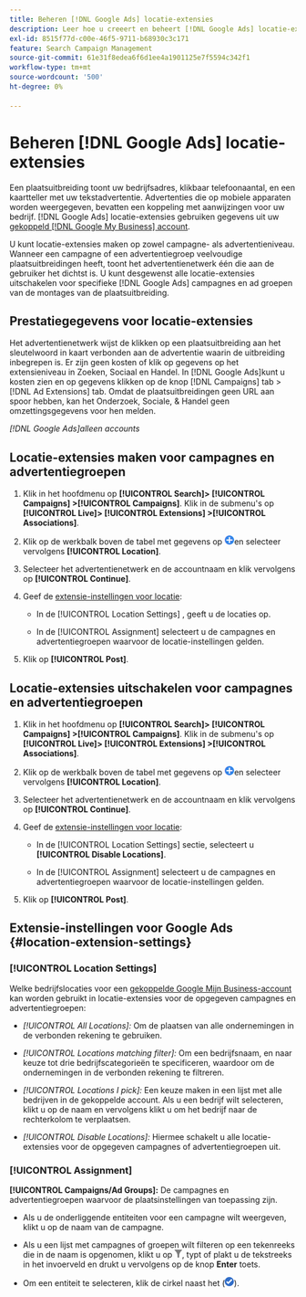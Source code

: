 ```yaml
---
title: Beheren [!DNL Google Ads] locatie-extensies
description: Leer hoe u creeert en beheert [!DNL Google Ads] locatie-extensies.
exl-id: 8515f77d-c00e-46f5-9711-b68930c3c171
feature: Search Campaign Management
source-git-commit: 61e31f8edea6f6d1ee4a1901125e7f5594c342f1
workflow-type: tm+mt
source-wordcount: '500'
ht-degree: 0%

---
```


# Beheren [!DNL Google Ads] locatie-extensies

Een plaatsuitbreiding toont uw bedrijfsadres, klikbaar telefoonaantal, en een kaartteller met uw tekstadvertentie. Advertenties die op mobiele apparaten worden weergegeven, bevatten een koppeling met aanwijzingen voor uw bedrijf. [!DNL Google Ads] locatie-extensies gebruiken gegevens uit uw [gekoppeld [!DNL Google My Business] account](https://support.google.com/google-ads/answer/2404182).

U kunt locatie-extensies maken op zowel campagne- als advertentieniveau. Wanneer een campagne of een advertentiegroep veelvoudige plaatsuitbreidingen heeft, toont het advertentienetwerk één die aan de gebruiker het dichtst is. U kunt desgewenst alle locatie-extensies uitschakelen voor specifieke [!DNL Google Ads] campagnes en ad groepen van de montages van de plaatsuitbreiding.

## Prestatiegegevens voor locatie-extensies

Het advertentienetwerk wijst de klikken op een plaatsuitbreiding aan het sleutelwoord in kaart verbonden aan de advertentie waarin de uitbreiding inbegrepen is.  Er zijn geen kosten of klik op gegevens op het extensieniveau in Zoeken, Sociaal en Handel. In [!DNL Google Ads]kunt u kosten zien en op gegevens klikken op de knop [!DNL Campaigns] tab > [!DNL Ad Extensions] tab. Omdat de plaatsuitbreidingen geen URL aan spoor hebben, kan het Onderzoek, Sociale, &amp; Handel geen omzettingsgegevens voor hen melden.

*[!DNL Google Ads]alleen accounts*

## Locatie-extensies maken voor campagnes en advertentiegroepen

1. Klik in het hoofdmenu op **[!UICONTROL Search]> [!UICONTROL Campaigns] >[!UICONTROL Campaigns]**. Klik in de submenu&#39;s op **[!UICONTROL Live]> [!UICONTROL Extensions] >[!UICONTROL Associations]**.

1. Klik op de werkbalk boven de tabel met gegevens op ![Maken](/help/search-social-commerce/assets/add.png "Maken")en selecteer vervolgens **[!UICONTROL Location]**.

1. Selecteer het advertentienetwerk en de accountnaam en klik vervolgens op **[!UICONTROL Continue]**.

1. Geef de [extensie-instellingen voor locatie](#location-extension-settings):

   * In de [!UICONTROL Location Settings] , geeft u de locaties op.

   * In de [!UICONTROL Assignment] selecteert u de campagnes en advertentiegroepen waarvoor de locatie-instellingen gelden.

1. Klik op **[!UICONTROL Post]**.

## Locatie-extensies uitschakelen voor campagnes en advertentiegroepen

1. Klik in het hoofdmenu op **[!UICONTROL Search]> [!UICONTROL Campaigns] >[!UICONTROL Campaigns]**. Klik in de submenu&#39;s op **[!UICONTROL Live]> [!UICONTROL Extensions] >[!UICONTROL Associations]**.

1. Klik op de werkbalk boven de tabel met gegevens op ![Maken](/help/search-social-commerce/assets/add.png "Maken")en selecteer vervolgens **[!UICONTROL Location]**.

1. Selecteer het advertentienetwerk en de accountnaam en klik vervolgens op **[!UICONTROL Continue]**.

1. Geef de [extensie-instellingen voor locatie](#location-extension-settings):

   * In de [!UICONTROL Location Settings] sectie, selecteert u **[!UICONTROL Disable Locations]**.

   * In de [!UICONTROL Assignment] selecteert u de campagnes en advertentiegroepen waarvoor de locatie-instellingen gelden.

1. Klik op **[!UICONTROL Post]**.

## Extensie-instellingen voor Google Ads {#location-extension-settings}

### [!UICONTROL Location Settings]

Welke bedrijfslocaties voor een [gekoppelde Google Mijn Business-account](https://support.google.com/google-ads/answer/2404182?vid=1-635794239083658097-1242615452#link) kan worden gebruikt in locatie-extensies voor de opgegeven campagnes en advertentiegroepen:

* *[!UICONTROL All Locations]:* Om de plaatsen van alle ondernemingen in de verbonden rekening te gebruiken.

* *[!UICONTROL Locations matching filter]:* Om een bedrijfsnaam, en naar keuze tot drie bedrijfscategorieën te specificeren, waardoor om de ondernemingen in de verbonden rekening te filtreren.

* *[!UICONTROL Locations I pick]:* Een keuze maken in een lijst met alle bedrijven in de gekoppelde account. Als u een bedrijf wilt selecteren, klikt u op de naam en vervolgens klikt u om het bedrijf naar de rechterkolom te verplaatsen.

* *[!UICONTROL Disable Locations]:* Hiermee schakelt u alle locatie-extensies voor de opgegeven campagnes of advertentiegroepen uit.

### [!UICONTROL Assignment]

**[!UICONTROL Campaigns/Ad Groups]:** De campagnes en advertentiegroepen waarvoor de plaatsinstellingen van toepassing zijn.

* Als u de onderliggende entiteiten voor een campagne wilt weergeven, klikt u op de naam van de campagne.

* Als u een lijst met campagnes of groepen wilt filteren op een tekenreeks die in de naam is opgenomen, klikt u op ![Filter](/help/search-social-commerce/assets/filter.png "Filter"), typt of plakt u de tekstreeks in het invoerveld en drukt u vervolgens op de knop **Enter** toets.

* Om een entiteit te selecteren, klik de cirkel naast het (![Selecteren](/help/search-social-commerce/assets/include.png "Selecteren")).

